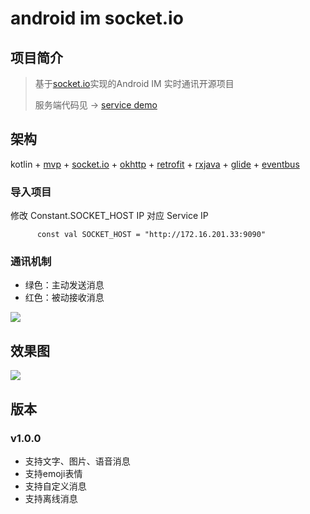 # android im socket.io

## 项目简介

> 基于[socket.io](https://github.com/socketio/socket.io "socket.io")实现的Android IM 实时通讯开源项目
>
> 服务端代码见 -> [service demo](https://github.com/cn-ljb/service_im_socket.io "service_im_socket.io")

## 架构

kotlin + [mvp](https://github.com/cn-ljb/mvp-kotlin "mvp-kotlin") + [socket.io](https://github.com/socketio/socket.io "socket.io") + [okhttp](https://github.com/square/okhttp "okhttp") + [retrofit](https://github.com/square/retrofit "retrofit") + [rxjava](https://github.com/ReactiveX/RxJava "rxjava") + [glide](https://github.com/bumptech/glide "glide") + [eventbus](https://github.com/greenrobot/EventBus "eventbus")

### 导入项目

修改 Constant.SOCKET_HOST IP 对应 Service IP

		  const val SOCKET_HOST = "http://172.16.201.33:9090"

### 通讯机制

* 绿色：主动发送消息
* 红色：被动接收消息

![](https://i.imgur.com/tsmqL30.png)


## 效果图

![](https://i.imgur.com/PE26eIp.png)


## 版本 

### v1.0.0

* 支持文字、图片、语音消息
* 支持emoji表情
* 支持自定义消息
* 支持离线消息


